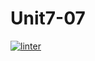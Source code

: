 # Unit7-07
[![linter](https://github.com/shadae3525/Unit7-07/workflows/linter/badge.svg)](https://github.com/marketplace/actions/super-linter)
